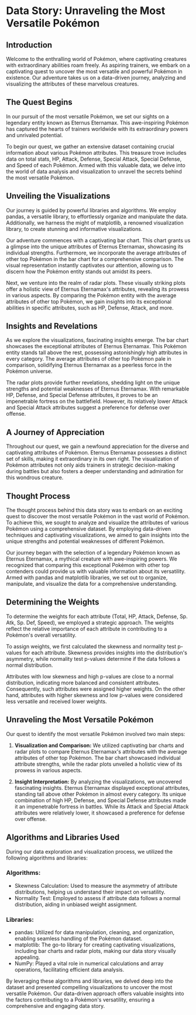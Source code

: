 # Data Story: Unraveling the Most Versatile Pokémon

## Introduction

Welcome to the enthralling world of Pokémon, where captivating creatures with extraordinary abilities roam freely. As aspiring trainers, we embark on a captivating quest to uncover the most versatile and powerful Pokémon in existence. Our adventure takes us on a data-driven journey, analyzing and visualizing the attributes of these marvelous creatures.

## The Quest Begins

In our pursuit of the most versatile Pokémon, we set our sights on a legendary entity known as Eternus Eternamax. This awe-inspiring Pokémon has captured the hearts of trainers worldwide with its extraordinary powers and unrivaled potential.

To begin our quest, we gather an extensive dataset containing crucial information about various Pokémon attributes. This treasure trove includes data on total stats, HP, Attack, Defense, Special Attack, Special Defense, and Speed of each Pokémon. Armed with this valuable data, we delve into the world of data analysis and visualization to unravel the secrets behind the most versatile Pokémon.

## Unveiling the Visualizations

Our journey is guided by powerful libraries and algorithms. We employ pandas, a versatile library, to effortlessly organize and manipulate the data. Additionally, we harness the might of matplotlib, a renowned visualization library, to create stunning and informative visualizations.

Our adventure commences with a captivating bar chart. This chart grants us a glimpse into the unique attributes of Eternus Eternamax, showcasing its individual strengths. Furthermore, we incorporate the average attributes of other top Pokémon in the bar chart for a comprehensive comparison. The visual representation instantly captivates our attention, allowing us to discern how the Pokémon entity stands out amidst its peers.

Next, we venture into the realm of radar plots. These visually striking plots offer a holistic view of Eternus Eternamax's attributes, revealing its prowess in various aspects. By comparing the Pokémon entity with the average attributes of other top Pokémon, we gain insights into its exceptional abilities in specific attributes, such as HP, Defense, Attack, and more.

## Insights and Revelations

As we explore the visualizations, fascinating insights emerge. The bar chart showcases the exceptional attributes of Eternus Eternamax. This Pokémon entity stands tall above the rest, possessing astonishingly high attributes in every category. The average attributes of other top Pokémon pale in comparison, solidifying Eternus Eternamax as a peerless force in the Pokémon universe.

The radar plots provide further revelations, shedding light on the unique strengths and potential weaknesses of Eternus Eternamax. With remarkable HP, Defense, and Special Defense attributes, it proves to be an impenetrable fortress on the battlefield. However, its relatively lower Attack and Special Attack attributes suggest a preference for defense over offense.

## A Journey of Appreciation

Throughout our quest, we gain a newfound appreciation for the diverse and captivating attributes of Pokémon. Eternus Eternamax possesses a distinct set of skills, making it extraordinary in its own right. The visualization of Pokémon attributes not only aids trainers in strategic decision-making during battles but also fosters a deeper understanding and admiration for this wondrous creature.


## Thought Process

The thought process behind this data story was to embark on an exciting quest to discover the most versatile Pokémon in the vast world of Pokémon. To achieve this, we sought to analyze and visualize the attributes of various Pokémon using a comprehensive dataset. By employing data-driven techniques and captivating visualizations, we aimed to gain insights into the unique strengths and potential weaknesses of different Pokémon.

Our journey began with the selection of a legendary Pokémon known as Eternus Eternamax, a mythical creature with awe-inspiring powers. We recognized that comparing this exceptional Pokémon with other top contenders could provide us with valuable information about its versatility. Armed with pandas and matplotlib libraries, we set out to organize, manipulate, and visualize the data for a comprehensive understanding.

## Determining the Weights

To determine the weights for each attribute (Total, HP, Attack, Defense, Sp. Atk, Sp. Def, Speed), we employed a strategic approach. The weights reflect the relative importance of each attribute in contributing to a Pokémon's overall versatility.

To assign weights, we first calculated the skewness and normality test p-values for each attribute. Skewness provides insights into the distribution's asymmetry, while normality test p-values determine if the data follows a normal distribution.

Attributes with low skewness and high p-values are close to a normal distribution, indicating more balanced and consistent attributes. Consequently, such attributes were assigned higher weights. On the other hand, attributes with higher skewness and low p-values were considered less versatile and received lower weights.

## Unraveling the Most Versatile Pokémon

Our quest to identify the most versatile Pokémon involved two main steps:

1. **Visualization and Comparison:** We utilized captivating bar charts and radar plots to compare Eternus Eternamax's attributes with the average attributes of other top Pokémon. The bar chart showcased individual attribute strengths, while the radar plots unveiled a holistic view of its prowess in various aspects.

2. **Insight Interpretation:** By analyzing the visualizations, we uncovered fascinating insights. Eternus Eternamax displayed exceptional attributes, standing tall above other Pokémon in almost every category. Its unique combination of high HP, Defense, and Special Defense attributes made it an impenetrable fortress in battles. While its Attack and Special Attack attributes were relatively lower, it showcased a preference for defense over offense.


## Algorithms and Libraries Used

During our data exploration and visualization process, we utilized the following algorithms and libraries:

### Algorithms:
- Skewness Calculation: Used to measure the asymmetry of attribute distributions, helping us understand their impact on versatility.
- Normality Test: Employed to assess if attribute data follows a normal distribution, aiding in unbiased weight assignment.

### Libraries:
- pandas: Utilized for data manipulation, cleaning, and organization, enabling seamless handling of the Pokémon dataset.
- matplotlib: The go-to library for creating captivating visualizations, including bar charts and radar plots, making our data story visually appealing.
- NumPy: Played a vital role in numerical calculations and array operations, facilitating efficient data analysis.

By leveraging these algorithms and libraries, we delved deep into the dataset and presented compelling visualizations to uncover the most versatile Pokémon. Our data-driven approach offers valuable insights into the factors contributing to a Pokémon's versatility, ensuring a comprehensive and engaging data story.
